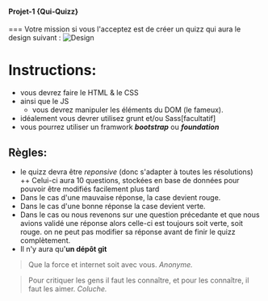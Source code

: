 #### Projet-1 {Qui-Quizz}
===
Votre mission si vous l'acceptez  est de créer un quizz qui aura le design suivant :
![Design](./img/design_projet-1.png)
# Instructions:
+ vous devrez faire le HTML & le CSS
+ ainsi que le JS
   	+ vous devrez manipuler les éléments du DOM (le fameux). 
+ idéalement vous devrer utilisez grunt  et/ou Sass[facultatif]
+ vous pourrez utiliser un framwork  __*bootstrap*__ ou __*foundation*__

##  Règles:
+ le quizz devra être *reponsive* (donc s'adapter à toutes les résolutions)
++ Celui-ci aura 10 questions, stockées en base de données pour pouvoir être modifiés facilement plus tard
+ Dans le cas d'une mauvaise réponse, la case devient rouge.
+ Dans le cas d'une bonne réponse la case devient verte.
+ Dans le cas ou nous revenons sur une question précedante et que nous avions validé une réponse alors celle-ci est toujours soit verte, soit rouge. on ne peut pas modifier sa réponse avant de finir le quizz complètement.
+ Il n'y aura qu'__un dépôt git__

> Que la force et internet soit avec vous.
_Anonyme._

> Pour critiquer les gens il faut les connaître, et pour les connaître, il faut les aimer.
_Coluche._


